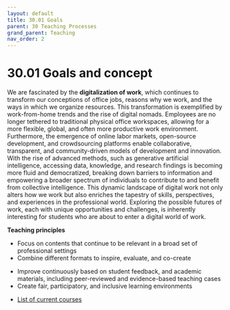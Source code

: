 ```yaml
---
layout: default
title: 30.01 Goals
parent: 30 Teaching Processes
grand_parent: Teaching
nav_order: 2
---
```


# 30.01 Goals and concept

<!-- 
## Why are we here?
-->

We are fascinated by the **digitalization of work**, which continues to transform our conceptions of office jobs, reasons why we work, and the ways in which we organize resources.
This transformation is exemplified by work-from-home trends and the rise of digital nomads.
Employees are no longer tethered to traditional physical office workspaces, allowing for a more flexible, global, and often more productive work environment.
Furthermore, the emergence of online labor markets, open-source development, and crowdsourcing platforms enable collaborative, transparent, and community-driven models of development and innovation.
With the rise of advanced methods, such as generative artificial intelligence, accessing data, knowledge, and research findings is becoming more fluid and democratized, breaking down barriers to information and empowering a broader spectrum of individuals to contribute to and benefit from collective intelligence.
This dynamic landscape of digital work not only alters how we work but also enriches the tapestry of skills, perspectives, and experiences in the professional world.
Exploring the possible futures of work, each with unique opportunities and challenges, is inherently interesting for students who are about to enter a digital world of work.

**Teaching principles**

- Focus on contents that continue to be relevant in a broad set of professional settings
- Combine different formats to inspire, evaluate, and co-create
<!-- - inspire, develop, and evaluate students / Create settings in which we *work with* students and -->
- Improve continuously based on student feedback, and academic materials, including peer-reviewed and evidence-based teaching cases
- Create fair, participatory, and inclusive learning environments

<!--
Address: students, teaching assistants, 

Our goal is to ...
create learning environments that afford  ... and effective learning experience 

## What do we teach?

## How do we teach?

Expectations (student preparation)?

Focus: synthesizing, selecting, assessing, recommending
-->

- [List of current courses](30.02.courses.html)
